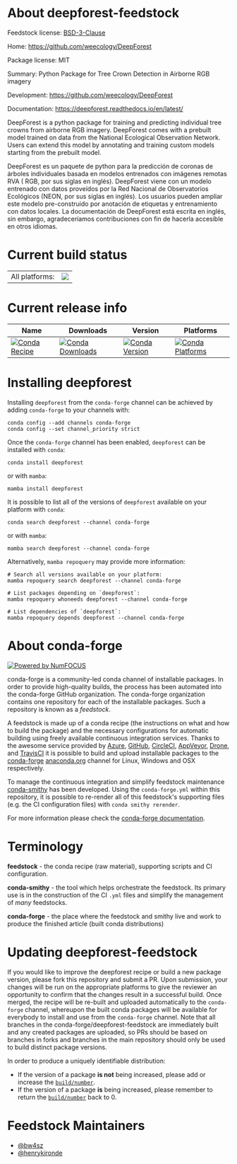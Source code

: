 About deepforest-feedstock
==========================

Feedstock license: [BSD-3-Clause](https://github.com/conda-forge/deepforest-feedstock/blob/main/LICENSE.txt)

Home: https://github.com/weecology/DeepForest

Package license: MIT

Summary: Python Package for Tree Crown Detection in Airborne RGB imagery

Development: https://github.com/weecology/DeepForest

Documentation: https://deepforest.readthedocs.io/en/latest/

DeepForest is a python package for training and predicting individual
tree crowns from airborne RGB imagery. DeepForest comes with a prebuilt
model trained on data from the National Ecological Observation Network.
Users can extend this model by annotating and training custom models
starting from the prebuilt model.

DeepForest es un paquete de python para la predicción
de coronas de árboles individuales basada en modelos entrenados
con imágenes remotas RVA ( RGB, por sus siglas en inglés).
DeepForest viene con un modelo entrenado con datos proveídos por la
Red Nacional de Observatorios Ecológicos (NEON, por sus siglas en inglés).
Los usuarios pueden ampliar este modelo pre-construido por anotación
de etiquetas y entrenamiento con datos locales. La documentación de
DeepForest está escrita en inglés, sin embargo, agradeceríamos
contribuciones con fin de hacerla accesible en otros idiomas.


Current build status
====================


<table><tr><td>All platforms:</td>
    <td>
      <a href="https://dev.azure.com/conda-forge/feedstock-builds/_build/latest?definitionId=10053&branchName=main">
        <img src="https://dev.azure.com/conda-forge/feedstock-builds/_apis/build/status/deepforest-feedstock?branchName=main">
      </a>
    </td>
  </tr>
</table>

Current release info
====================

| Name | Downloads | Version | Platforms |
| --- | --- | --- | --- |
| [![Conda Recipe](https://img.shields.io/badge/recipe-deepforest-green.svg)](https://anaconda.org/conda-forge/deepforest) | [![Conda Downloads](https://img.shields.io/conda/dn/conda-forge/deepforest.svg)](https://anaconda.org/conda-forge/deepforest) | [![Conda Version](https://img.shields.io/conda/vn/conda-forge/deepforest.svg)](https://anaconda.org/conda-forge/deepforest) | [![Conda Platforms](https://img.shields.io/conda/pn/conda-forge/deepforest.svg)](https://anaconda.org/conda-forge/deepforest) |

Installing deepforest
=====================

Installing `deepforest` from the `conda-forge` channel can be achieved by adding `conda-forge` to your channels with:

```
conda config --add channels conda-forge
conda config --set channel_priority strict
```

Once the `conda-forge` channel has been enabled, `deepforest` can be installed with `conda`:

```
conda install deepforest
```

or with `mamba`:

```
mamba install deepforest
```

It is possible to list all of the versions of `deepforest` available on your platform with `conda`:

```
conda search deepforest --channel conda-forge
```

or with `mamba`:

```
mamba search deepforest --channel conda-forge
```

Alternatively, `mamba repoquery` may provide more information:

```
# Search all versions available on your platform:
mamba repoquery search deepforest --channel conda-forge

# List packages depending on `deepforest`:
mamba repoquery whoneeds deepforest --channel conda-forge

# List dependencies of `deepforest`:
mamba repoquery depends deepforest --channel conda-forge
```


About conda-forge
=================

[![Powered by
NumFOCUS](https://img.shields.io/badge/powered%20by-NumFOCUS-orange.svg?style=flat&colorA=E1523D&colorB=007D8A)](https://numfocus.org)

conda-forge is a community-led conda channel of installable packages.
In order to provide high-quality builds, the process has been automated into the
conda-forge GitHub organization. The conda-forge organization contains one repository
for each of the installable packages. Such a repository is known as a *feedstock*.

A feedstock is made up of a conda recipe (the instructions on what and how to build
the package) and the necessary configurations for automatic building using freely
available continuous integration services. Thanks to the awesome service provided by
[Azure](https://azure.microsoft.com/en-us/services/devops/), [GitHub](https://github.com/),
[CircleCI](https://circleci.com/), [AppVeyor](https://www.appveyor.com/),
[Drone](https://cloud.drone.io/welcome), and [TravisCI](https://travis-ci.com/)
it is possible to build and upload installable packages to the
[conda-forge](https://anaconda.org/conda-forge) [anaconda.org](https://anaconda.org/)
channel for Linux, Windows and OSX respectively.

To manage the continuous integration and simplify feedstock maintenance
[conda-smithy](https://github.com/conda-forge/conda-smithy) has been developed.
Using the ``conda-forge.yml`` within this repository, it is possible to re-render all of
this feedstock's supporting files (e.g. the CI configuration files) with ``conda smithy rerender``.

For more information please check the [conda-forge documentation](https://conda-forge.org/docs/).

Terminology
===========

**feedstock** - the conda recipe (raw material), supporting scripts and CI configuration.

**conda-smithy** - the tool which helps orchestrate the feedstock.
                   Its primary use is in the construction of the CI ``.yml`` files
                   and simplify the management of *many* feedstocks.

**conda-forge** - the place where the feedstock and smithy live and work to
                  produce the finished article (built conda distributions)


Updating deepforest-feedstock
=============================

If you would like to improve the deepforest recipe or build a new
package version, please fork this repository and submit a PR. Upon submission,
your changes will be run on the appropriate platforms to give the reviewer an
opportunity to confirm that the changes result in a successful build. Once
merged, the recipe will be re-built and uploaded automatically to the
`conda-forge` channel, whereupon the built conda packages will be available for
everybody to install and use from the `conda-forge` channel.
Note that all branches in the conda-forge/deepforest-feedstock are
immediately built and any created packages are uploaded, so PRs should be based
on branches in forks and branches in the main repository should only be used to
build distinct package versions.

In order to produce a uniquely identifiable distribution:
 * If the version of a package **is not** being increased, please add or increase
   the [``build/number``](https://docs.conda.io/projects/conda-build/en/latest/resources/define-metadata.html#build-number-and-string).
 * If the version of a package **is** being increased, please remember to return
   the [``build/number``](https://docs.conda.io/projects/conda-build/en/latest/resources/define-metadata.html#build-number-and-string)
   back to 0.

Feedstock Maintainers
=====================

* [@bw4sz](https://github.com/bw4sz/)
* [@henrykironde](https://github.com/henrykironde/)

